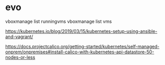 # evo
vboxmanage list runningvms
vboxmanage list vms

https://kubernetes.io/blog/2019/03/15/kubernetes-setup-using-ansible-and-vagrant/

https://docs.projectcalico.org/getting-started/kubernetes/self-managed-onprem/onpremises#install-calico-with-kubernetes-api-datastore-50-nodes-or-less